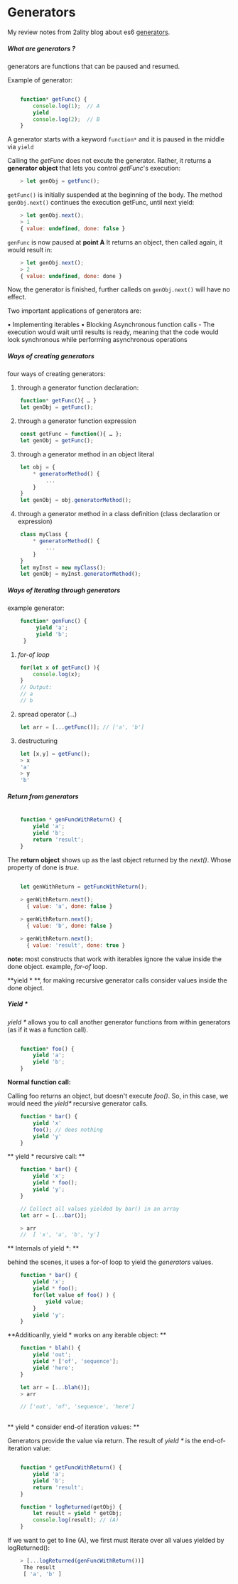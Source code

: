 # Generators

My review notes from 2ality blog about es6 [generators](http://www.2ality.com/2015/03/es6-generators.html).

##### What are generators ?

generators are functions that can be paused and resumed. 

Example of generator: 

```js 

    function* getFunc() {
        console.log(1);  // A
        yield
        console.log(2);  // B
    }
```

A generator starts with a keyword `function*` and it is paused in the middle via `yield`

Calling the _getFunc_ does not excute the generator. Rather, it returns a **generator object** that lets 
you control _getFunc_'s execution: 

```js 
    > let genObj = getFunc();
```

`getFunc()` is initially suspended at the beginning of the body. The method `genObj.next()` continues the execution getFunc, until next yield: 

```js 
    > let genObj.next();
    > 1
    { value: undefined, done: false }
```

`genFunc` is now paused at **point A** It returns an object, then called again, it would result in:


```js 
    > let genObj.next();
    > 2
    { value: undefined, done: done }
```

Now, the generator is finished, further calleds on `genObj.next()` will have no effect.


Two important applications of generators are:

• Implementing iterables 
• Blocking Asynchronous function calls
    - The execution would wait until results is ready, meaning that the code would look synchronous while performing asynchronous operations

##### Ways of creating generators

four ways of creating generators: 

1. through a generator function declaration: 

```js 
    function* getFunc(){ … }
    let genObj = getFunc();
```

2. through a generator function expression 

```js 
    const getFunc = function(){ … };
    let genObj = getFunc();
```

3. through a generator method in an object literal  

```js 
    let obj = {
        * generatorMethod() {
            ...
        }
    }    
    let genObj = obj.generatorMethod();
```

4. through a generator method in a class definition (class declaration or expression)

```js 
    class myClass {
        * generatorMethod() {
            ...
        }
    }    
    let myInst = new myClass();
    let genObj = myInst.generatorMethod();
```
##### Ways of Iterating through generators

example generator: 
```js 
    function* genFunc() {
         yield 'a';
         yield 'b';
     }
```

1. _for-of loop_ 
```js
    for(let x of getFunc() ){
        console.log(x);
    } 
    // Output: 
    // a 
    // b
```
2. spread operator (...)
```js 
    let arr = [...getFunc()]; // ['a', 'b']
```
3. destructuring 
```js  
    let [x,y] = getFunc();
    > x 
    'a'
    > y 
    'b'
```

##### Return from generators

```js

    function * genFuncWithReturn() {
        yield 'a'; 
        yield 'b';
        return 'result';
    }
```

The **return object** shows up as the last object returned by the _next()_. Whose property of done is _true_. 

```js 

    let genWithReturn = getFuncWithReturn(); 
    
    > genWithReturn.next();
      { value: 'a', done: false }

    > genWithReturn.next();
      { value: 'b', done: false }

    > genWithReturn.next();
      { value: 'result', done: true }
```
**note:** most constructs that work with iterables ignore the value inside the done object. example, _for-of_ loop.

**yield * **, for making recursive generator calls consider values inside the done object.

##### Yield * 

_yield *_ allows you to call another generator functions from within generators (as if it was a function call).

```js 

    function* foo() {
        yield 'a';
        yield 'b';
    }
```

**Normal function call:**

Calling foo returns an object, but doesn't execute _foo()_. So, in this case, we would need the _yield*_ recursive 
generator calls.

```js 
    function * bar() {
        yield 'x'
        foo(); // does nothing 
        yield 'y'
    }
```

** yield * recursive call: ** 

```js  
    function * bar() {
        yield 'x';
        yield * foo(); 
        yield 'y';
    }

    // Collect all values yielded by bar() in an array
    let arr = [...bar()];

    > arr
    //  [ 'x', 'a', 'b', 'y']
```

** Internals of yield *: ** 

behind the scenes, it uses a for-of loop to yield the _generators_ values. 

```js      
    function * bar() {
        yield 'x';
        yield * foo(); 
        for(let value of foo() ) {
            yield value;
        }
        yield 'y';
    }
```

**Additioanlly, yield * works on any iterable object: ** 

```js 
    function * blah() {
        yield 'out';
        yield * ['of', 'sequence'];
        yield 'here';
    }

    let arr = [...blah()];
    > arr

    // ['out', 'of', 'sequence', 'here']
     
```

** yield * consider end-of iteration values: ** 

Generators provide the value via return. The result of _yield *_ is the end-of-iteration value: 

```js 

    function * getFuncWithReturn() {
        yield 'a'; 
        yield 'b'; 
        return 'result';
    }

    function * logReturned(getObj) {
        let result = yield * getObj;
        console.log(result); // (A)        
    }

```

If we want to get to line (A), we first must iterate over all values yielded by logReturned():

```js 
    > [...logReturned(genFuncWithReturn())]
     The result
     [ 'a', 'b' ]
```

